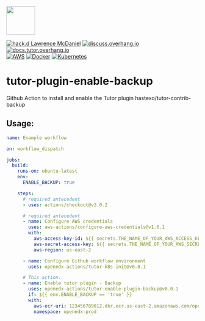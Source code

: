 <img src="https://avatars.githubusercontent.com/u/40179672" width="75">

[![hack.d Lawrence McDaniel](https://img.shields.io/badge/hack.d-Lawrence%20McDaniel-orange.svg)](https://lawrencemcdaniel.com)
[![discuss.overhang.io](https://img.shields.io/static/v1?logo=discourse&label=Forums&style=flat-square&color=ff0080&message=discuss.overhang.io)](https://discuss.overhang.io)
[![docs.tutor.overhang.io](https://img.shields.io/static/v1?logo=readthedocs&label=Documentation&style=flat-square&color=blue&message=docs.tutor.overhang.io)](https://docs.tutor.overhang.io)<br/>
[![AWS](https://img.shields.io/badge/AWS-%23FF9900.svg?style=for-the-badge&logo=amazon-aws&logoColor=white)](https://aws.amazon.com/)
[![Docker](https://img.shields.io/badge/docker-%230db7ed.svg?style=for-the-badge&logo=docker&logoColor=white)](https://www.docker.com/)
[![Kubernetes](https://img.shields.io/badge/kubernetes-%23326ce5.svg?style=for-the-badge&logo=kubernetes&logoColor=white)](https://kubernetes.io/)

# tutor-plugin-enable-backup

Github Action to install and enable the Tutor plugin hastexo/tutor-contrib-backup



## Usage:


```yaml
name: Example workflow

on: workflow_dispatch

jobs:
  build:
    runs-on: ubuntu-latest
    env:
      ENABLE_BACKUP: true

    steps:
      # required antecedent
      - uses: actions/checkout@v3.0.2

      # required antecedent
      - name: Configure AWS credentials
        uses: aws-actions/configure-aws-credentials@v1.6.1
        with:
          aws-access-key-id: ${{ secrets.THE_NAME_OF_YOUR_AWS_ACCESS_KEY_ID }}
          aws-secret-access-key: ${{ secrets.THE_NAME_OF_YOUR_AWS_SECRET_ACCESS_KEY }}
          aws-region: us-east-2

      - name: Configure Github workflow environment
        uses: openedx-actions/tutor-k8s-init@v0.0.1

      # This action.
      - name: Enable tutor plugin - Backup
        uses: openedx-actions/tutor-enable-plugin-backup@v0.0.1
        if: ${{ env.ENABLE_BACKUP == 'true' }}
        with:
          aws-ecr-uri: 123456789012.dkr.ecr.us-east-2.amazonaws.com/openedx_backup:latest
          namespace: openedx-prod
```
